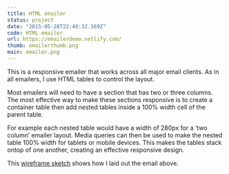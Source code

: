 ```yaml
---
title: HTML emailer
status: project
date: "2015-05-28T22:40:32.169Z"
code: HTML emailer
url: https://emailerdemo.netlify.com/
thumb: emailerthumb.png
main: emailer.png
---
```


This is a responsive emailer that works across all major email clients. As in all emailers, I use HTML tables to control the layout.

Most emailers will need to have a section that has two or three columns. The most effective way to make these sections responsive is to create a container table then add nested tables inside a 100% width <td> cell of the parent table.

For example each nested table would have a width of 280px for a ‘two column’ emailer layout. Media queries can then be used to make the nested table 100% width for tablets or mobile devices. This makes the tables stack ontop of one another, creating an effective responsive design.

This [wireframe sketch](https://drive.google.com/file/d/1oWLCq9gBrdBnuwGndb8txGIzLhstVbbC/view) shows how I laid out the email above.